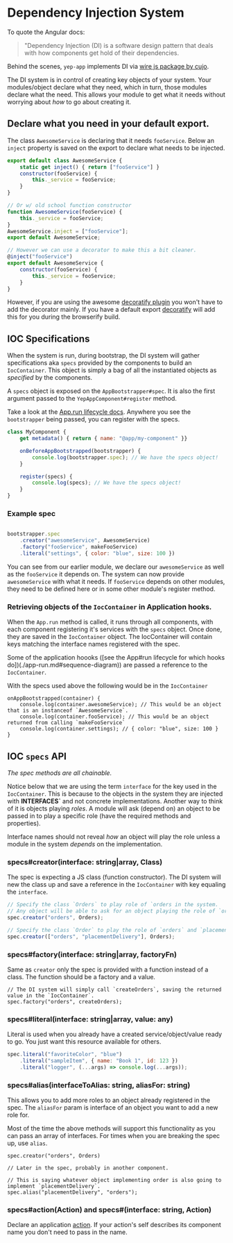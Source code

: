# Dependency Injection System

To quote the Angular docs:

> "Dependency Injection (DI) is a software design pattern that deals
> with how components get hold of their dependencies.

Behind the scenes, `yep-app` implements DI via [wire js package by cujo](https://github.com/cujojs/wire).

The DI system is in control of creating key objects of your system. Your modules/object declare what they need, which in turn, those modules declare what the need. This allows your module to get what it needs without worrying about *how* to go about creating it.

## Declare what you need in your default export.
The class `AwesomeService` is declaring that it needs `fooService`.
Below an `inject` property is saved on the export to declare what needs to be injected.

```javascript
export default class AwesomeService {
    static get inject() { return ["fooService"] }
    constructor(fooService) {
        this._service = fooService;
    }
}

// Or w/ old school function constructor
function AwesomeService(fooService) {
    this._service = fooService;
}
AwesomeService.inject = ["fooService"];
export default AwesomeService;

// However we can use a decorator to make this a bit cleaner.
@inject("fooService")
export default AwesomeService {
    constructor(fooService) {
        this._service = fooService;
    }
}
```
However, if you are using the awesome [decoratify plugin](https://github.com/yuzujs/decoratify) you won't have to add the decorator mainly. If you have a default export [decoratify](https://github.com/yuzujs/decoratify) will add this for you during the browserify build.

## IOC Specifications
When the system is run, during bootstrap, the DI system will gather specifications aka `specs` provided by the components to build an `IocContainer`. This object is simply a bag of all the instantiated objects as *specified* by the components.

A `specs` object is exposed on the `AppBootstrapper#spec`. It is also the first argument passed to the `YepAppComponent#register` method.

Take a look at the [App.run lifecycle docs](./app-run.md#sequence-diagram). Anywhere you see the `bootstrapper` being passed, you can register with the specs.

```javascript
class MyComponent {
    get metadata() { return { name: "@app/my-component" }}

    onBeforeAppBootstrapped(bootstrapper) {
        console.log(bootstrapper.spec); // We have the specs object!
    }

    register(specs) {
        console.log(specs); // We have the specs object!
    }
}
```

### Example spec
```javascript

bootstrapper.spec
    .creator("awesomeService", AwesomeService)
    .factory("fooService", makeFooService)
    .literal("settings", { color: "blue", size: 100 })
```

You can see from our earlier module, we declare our `awesomeService` as well as the `fooService` it depends on. The system can now provide `awesomeService` with what it needs. If `fooService` depends on other modules, they need to be defined here or in some other module's register method.

### Retrieving objects of the `IocContainer` in Application hooks.

When the `App.run` method is called, it runs through all components, with each component registering it's services with the `specs` object. Once done, they are saved in the `IocContainer` object. The IocContainer will contain keys matching the interface names registered with the spec.

Some of the application hoooks ([see the App#run lifecycle for which hooks do])(./app-run.md#sequence-diagram))
are passed a reference to the `IocContainer`.

With the specs used above the following would be in the `IocContainer`

```
onAppBootstrapped(container) {
    console.log(container.awesomeService); // This would be an object that is an instanceof `AwesomeService`.
    console.log(container.fooService); // This would be an object returned from calling `makeFooService`
    console.log(container.settings); // { color: "blue", size: 100 }
}
```

## IOC `specs` API
*The spec methods are all chainable.*

Notice below that we are using the term `interface` for the key used in the `IocContainer`.
This is because to the objects in the system they are injected with **INTERFACES`** and not concrete implementations. Another way to think of it is objects playing *roles*. A module will ask (depend on) an object to be passed in to play a specific role (have the required methods and properties).

Interface names should not reveal *how* an object will play the role unless a module in the system *depends* on the implementation.

### specs#creator(interface: string|array<string>, Class)
The spec is expecting a JS class (function constructor).
The DI system will new the class up and save a reference in the `IocContainer` with key equaling the `interface`.

```javascript
// Specify the class `Orders` to play role of `orders in the system.
// Any object will be able to ask for an object playing the role of `orders` and get the correct interface.
spec.creator("orders", Orders);

// Specify the class `Order` to play the role of `orders` and `placementDelivery`.
spec.creator(["orders", "placementDelivery"], Orders);
```

### specs#factory(interface: string|array<string>, factoryFn)
Same as `creator` only the spec is provided with a function instead of a class. The function should be a factory and a value.

```
// The DI system will simply call `createOrders`, saving the returned value in the `IocContainer`.
spec.factory("orders", createOrders);
```

### specs#literal(interface: string|array<string>, value: any)
Literal is used when you already have a created service/object/value ready to go. You just want this resource available for others.

```javascript
spec.literal("favoriteColor", "blue")
    .literal("sampleItem", { name: "Book 1", id: 123 })
    .literal("logger", (...args) => console.log(...args));
```

### specs#alias(interfaceToAlias: string, aliasFor: string)
This allows you to add more roles to an object already registered in the spec.
The `aliasFor` param is interface of an object you want to add a new role for.

Most of the time the above methods will support this functionality as you can pass an array of interfaces.
For times when you are breaking the spec up, use `alias`.

```
spec.creator("orders", Orders)

// Later in the spec, probably in another component.

// This is saying whatever object implementing order is also going to implement `placementDelivery`.
spec.alias("placementDelivery", "orders");
```

### specs#action(Action) and specs#(interface: string, Action)
Declare an application [action](./app-actions-and-events.md).
If your action's self describes its component name you don't need to pass in the name.

